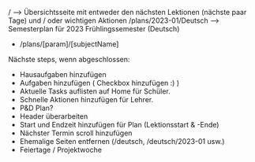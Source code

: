 / --> Übersichtsseite mit entweder den nächsten Lektionen (nächste paar Tage) und / oder wichtigen Aktionen
/plans/2023-01/Deutsch --> Semesterplan für 2023 Frühlingssemester (Deutsch)

- /plans/[param]/[subjectName]

Nächste steps, wenn abgeschlossen:

- Hausaufgaben hinzufügen
- Aufgaben hinzufügen ( Checkbox hinzufügen :) )
- Aktuelle Tasks auflisten auf Home für Schüler.
- Schnelle Aktionen hinzufügen für Lehrer.
- P&D Plan?
- Header überarbeiten
- Start und Endzeit hinzufügen für Plan (Lektionsstart & -Ende)
- Nächster Termin scroll hinzufügen
- Ehemalige Seiten entfernen (/deutsch, /deutsch/2023-01 usw.)
- Feiertage / Projektwoche
